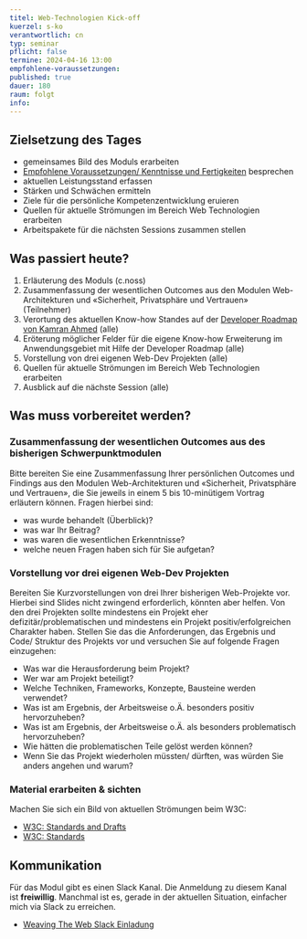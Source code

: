 ```yaml
---
titel: Web-Technologien Kick-off 
kuerzel: s-ko
verantwortlich: cn
typ: seminar
pflicht: false
termine: 2024-04-16 13:00
empfohlene-voraussetzungen: 
published: true
dauer: 180
raum: folgt
info: 
---
```



## Zielsetzung des Tages
- gemeinsames Bild des Moduls erarbeiten
- [Empfohlene Voraussetzungen/ Kenntnisse und Fertigkeiten](/mi-master-wtw/empfohlene-voraussetzungen/) besprechen
- aktuellen Leistungsstand erfassen
- Stärken und Schwächen ermitteln
- Ziele für die persönliche Kompetenzentwicklung eruieren
- Quellen für aktuelle Strömungen im Bereich Web Technologien erarbeiten
- Arbeitspakete für die nächsten Sessions zusammen stellen

## Was passiert heute?

1. Erläuterung des Moduls (c.noss)
2. Zusammenfassung der wesentlichen Outcomes aus den Modulen Web-Architekturen und «Sicherheit, Privatsphäre und Vertrauen» (Teilnehmer)
3. Verortung des aktuellen Know-how Standes auf der [Developer Roadmap von Kamran Ahmed](https://roadmap.sh/) (alle)
4. Eröterung möglicher Felder für die eigene Know-how Erweiterung im Anwendungsgebiet mit Hilfe der Developer Roadmap (alle)
5. Vorstellung von drei eigenen Web-Dev Projekten (alle)
5. Quellen für aktuelle Strömungen im Bereich Web Technologien erarbeiten
6. Ausblick auf die nächste Session (alle)
<!-- 7. Vorstellung des [«Beiboot» Projekts](https://classroom.github.com/a/dZI7lhjO) und dem zugehörigen [Issue](https://github.com/mi-classroom/mi-master-wt-beiboot-2021/issues/1) -->

## Was muss vorbereitet werden?

### Zusammenfassung der wesentlichen Outcomes aus des bisherigen Schwerpunktmodulen
Bitte bereiten Sie eine Zusammenfassung Ihrer persönlichen Outcomes und Findings aus den Modulen Web-Architekturen und «Sicherheit, Privatsphäre und Vertrauen», die Sie jeweils in einem 5 bis 10-minütigem Vortrag erläutern können. Fragen hierbei sind:
- was wurde behandelt (Überblick)?
- was war Ihr Beitrag?
- was waren die wesentlichen Erkenntnisse?
- welche neuen Fragen haben sich für Sie aufgetan?

### Vorstellung vor drei eigenen Web-Dev Projekten

Bereiten Sie Kurzvorstellungen von drei Ihrer bisherigen Web-Projekte vor. Hierbei sind Slides nicht zwingend erforderlich, könnten aber helfen. Von den drei Projekten sollte mindestens ein Projekt eher defizitär/problematischen und mindestens ein Projekt positiv/erfolgreichen Charakter haben. Stellen Sie das die Anforderungen, das Ergebnis und Code/ Struktur des Projekts vor und versuchen Sie auf folgende Fragen einzugehen:
- Was war die Herausforderung beim Projekt?
- Wer war am Projekt beteiligt?
- Welche Techniken, Frameworks, Konzepte, Bausteine werden verwendet?
- Was ist am Ergebnis, der Arbeitsweise o.Ä. besonders positiv hervorzuheben?
- Was ist am Ergebnis, der Arbeitsweise o.Ä. als besonders problematisch hervorzuheben?
- Wie hätten die problematischen Teile gelöst werden können?
- Wenn Sie das Projekt wiederholen müssten/ dürften, was würden Sie anders angehen und warum?

### Material erarbeiten & sichten

<!--Bitte sichten Sie schon mal das Material für die nächsten Sessions. Schärfen Sie Ihre Sicht auf das Thema «Website Performance»:
- [Fast load times](https://web.dev/fast/) -->

Machen Sie sich ein Bild von aktuellen Strömungen beim W3C:
- [W3C: Standards and Drafts](https://www.w3.org/TR/)
- [W3C: Standards](https://www.w3.org/standards/)

## Kommunikation

Für das Modul gibt es einen Slack Kanal. Die Anmeldung zu diesem Kanal ist **freiwillig**. Manchmal ist es, gerade in der aktuellen Situation, einfacher mich via Slack zu erreichen.
- [Weaving The Web Slack Einladung](https://join.slack.com/t/weavingthewebgruppe/shared_invite/zt-oyj4usmq-04XhRCt0UB5Cq~vmVAYibA)
